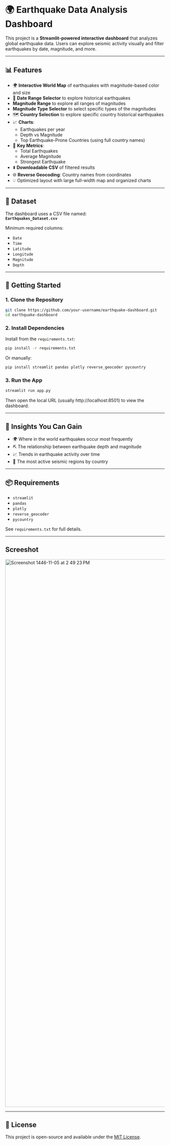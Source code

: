 
# 🌍 Earthquake Data Analysis Dashboard

This project is a **Streamlit-powered interactive dashboard** that analyzes global earthquake data. Users can explore seismic activity visually and filter earthquakes by date, magnitude, and more.

---

## 📊 Features

- 🌍 **Interactive World Map** of earthquakes with magnitude-based color and size
- 📅 **Date Range Selector** to explore historical earthquakes
- **Magnitude Range** to explore all ranges of magnitudes
- **Magnitude Type Selector** to select specific types of the magnitudes
- 🗺️ **Country Selection** to explore specific country historical earthquakes
- 📈 **Charts**:
  - Earthquakes per year
  - Depth vs Magnitude
  - Top Earthquake-Prone Countries (using full country names)
- 📌 **Key Metrics**:
  - Total Earthquakes
  - Average Magnitude
  - Strongest Earthquake
- ⬇️ **Downloadable CSV** of filtered results
- 🌐 **Reverse Geocoding**: Country names from coordinates
- 💡 Optimized layout with large full-width map and organized charts

---

## 📁 Dataset

The dashboard uses a CSV file named:  
**`Earthquakes_Dataset.csv`**

Minimum required columns:
- `Date`
- `Time`
- `Latitude`
- `Longitude`
- `Magnitude`
- `Depth`

---

## 🚀 Getting Started

### 1. Clone the Repository

```bash
git clone https://github.com/your-username/earthquake-dashboard.git
cd earthquake-dashboard
```

### 2. Install Dependencies

Install from the `requirements.txt`:

```bash
pip install -r requirements.txt
```

Or manually:

```bash
pip install streamlit pandas plotly reverse_geocoder pycountry
```

### 3. Run the App

```bash
streamlit run app.py
```

Then open the local URL (usually http://localhost:8501) to view the dashboard.

---

## 🧠 Insights You Can Gain

- 🌍 Where in the world earthquakes occur most frequently
- ⛏️ The relationship between earthquake depth and magnitude
- 📈 Trends in earthquake activity over time
- 🧭 The most active seismic regions by country

---

## 📦 Requirements

- `streamlit`
- `pandas`
- `plotly`
- `reverse_geocoder`
- `pycountry`

See `requirements.txt` for full details.

---


## Screeshot

<img width="1728" alt="Screenshot 1446-11-05 at 2 49 23 PM" src="https://github.com/user-attachments/assets/15fd8968-98cf-437b-ad45-9b0195b12830" />


---


## 📜 License

This project is open-source and available under the [MIT License](LICENSE).
